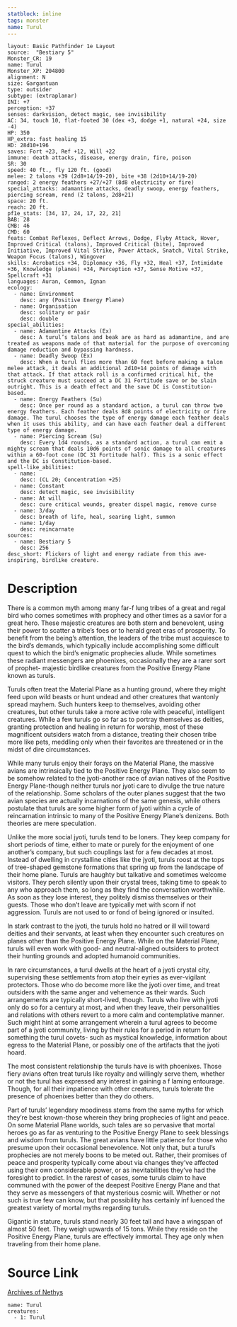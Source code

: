 ```yaml
---
statblock: inline
tags: monster
name: Turul
---
```

```statblock
layout: Basic Pathfinder 1e Layout
source:  "Bestiary 5"
Monster_CR: 19
name: Turul
Monster_XP: 204800
alignment: N
size: Gargantuan
type: outsider
subtype: (extraplanar)
INI: +7
perception: +37
senses: darkvision, detect magic, see invisibility
AC: 34, touch 10, flat-footed 30 (dex +3, dodge +1, natural +24, size -4)
HP: 350
HP_extra: fast healing 15
HD: 28d10+196
saves: Fort +23, Ref +12, Will +22
immune: death attacks, disease, energy drain, fire, poison
SR: 30
speed: 40 ft., fly 120 ft. (good)
melee: 2 talons +39 (2d8+14/19-20), bite +38 (2d10+14/19-20)
ranged: 2 energy feathers +27/+27 (8d8 electricity or fire)
special_attacks: adamantine attacks, deadly swoop, energy feathers, piercing scream, rend (2 talons, 2d8+21)
space: 20 ft.
reach: 20 ft.
pf1e_stats: [34, 17, 24, 17, 22, 21]
BAB: 28
CMB: 46
CMD: 60
feats: Combat Reflexes, Deflect Arrows, Dodge, Flyby Attack, Hover, Improved Critical (talons), Improved Critical (bite), Improved Initiative, Improved Vital Strike, Power Attack, Snatch, Vital Strike, Weapon Focus (talons), Wingover
skills: Acrobatics +34, Diplomacy +36, Fly +32, Heal +37, Intimidate +36, Knowledge (planes) +34, Perception +37, Sense Motive +37, Spellcraft +31
languages: Auran, Common, Ignan
ecology:
  - name: Environment
    desc: any (Positive Energy Plane)
  - name: Organisation
    desc: solitary or pair
    desc: double
special_abilities:
  - name: Adamantine Attacks (Ex)
    desc: A turul’s talons and beak are as hard as adamantine, and are treated as weapons made of that material for the purpose of overcoming damage reduction and bypassing hardness.
  - name: Deadly Swoop (Ex)
    desc: When a turul flies more than 60 feet before making a talon melee attack, it deals an additional 2d10+14 points of damage with that attack. If that attack roll is a confirmed critical hit, the struck creature must succeed at a DC 31 Fortitude save or be slain outright. This is a death effect and the save DC is Constitution-based.
  - name: Energy Feathers (Su)
    desc: Once per round as a standard action, a turul can throw two energy feathers. Each feather deals 8d8 points of electricity or fire damage. The turul chooses the type of energy damage each feather deals when it uses this ability, and can have each feather deal a different type of energy damage.
  - name: Piercing Scream (Su)
    desc: Every 1d4 rounds, as a standard action, a turul can emit a mighty scream that deals 10d6 points of sonic damage to all creatures within a 60-foot cone (DC 31 Fortitude half). This is a sonic effect and the DC is Constitution-based.
spell-like_abilities:
  - name:
    desc: (CL 20; Concentration +25)
  - name: Constant
    desc: detect magic, see invisibility
  - name: At will
    desc: cure critical wounds, greater dispel magic, remove curse
  - name: 3/day
    desc: breath of life, heal, searing light, summon
  - name: 1/day
    desc: reincarnate
sources:
  - name: Bestiary 5
    desc: 256
desc_short: Flickers of light and energy radiate from this awe-inspiring, birdlike creature.
```
# Description
There is a common myth among many far-f lung tribes of a great and regal bird who comes sometimes with prophecy and other times as a savior for a great hero. These majestic creatures are both stern and benevolent, using their power to scatter a tribe’s foes or to herald great eras of prosperity. To benefit from the being’s attention, the leaders of the tribe must acquiesce to the bird’s demands, which typically include accomplishing some difficult quest to which the bird’s enigmatic prophecies allude. While sometimes these radiant messengers are phoenixes, occasionally they are a rarer sort of prophet- majestic birdlike creatures from the Positive Energy Plane known as turuls.

 Turuls often treat the Material Plane as a hunting ground, where they might feed upon wild beasts or hunt undead and other creatures that wantonly spread mayhem. Such hunters keep to themselves, avoiding other creatures, but other turuls take a more active role with peaceful, intelligent creatures. While a few turuls go so far as to portray themselves as deities, granting protection and healing in return for worship, most of these magnificent outsiders watch from a distance, treating their chosen tribe more like pets, meddling only when their favorites are threatened or in the midst of dire circumstances.

 While many turuls enjoy their forays on the Material Plane, the massive avians are intrinsically tied to the Positive Energy Plane. They also seem to be somehow related to the jyoti-another race of avian natives of the Positive Energy Plane-though neither turuls nor jyoti care to divulge the true nature of the relationship. Some scholars of the outer planes suggest that the two avian species are actually incarnations of the same genesis, while others postulate that turuls are some higher form of jyoti within a cycle of reincarnation intrinsic to many of the Positive Energy Plane’s denizens. Both theories are mere speculation.

 Unlike the more social jyoti, turuls tend to be loners. They keep company for short periods of time, either to mate or purely for the enjoyment of one another’s company, but such couplings last for a few decades at most. Instead of dwelling in crystalline cities like the jyoti, turuls roost at the tops of tree-shaped gemstone formations that spring up from the landscape of their home plane. Turuls are haughty but talkative and sometimes welcome visitors. They perch silently upon their crystal trees, taking time to speak to any who approach them, so long as they find the conversation worthwhile. As soon as they lose interest, they politely dismiss themselves or their guests. Those who don’t leave are typically met with scorn if not aggression. Turuls are not used to or fond of being ignored or insulted.

 In stark contrast to the jyoti, the turuls hold no hatred or ill will toward deities and their servants, at least when they encounter such creatures on planes other than the Positive Energy Plane. While on the Material Plane, turuls will even work with good- and neutral-aligned outsiders to protect their hunting grounds and adopted humanoid communities.

 In rare circumstances, a turul dwells at the heart of a jyoti crystal city, supervising these settlements from atop their eyries as ever-vigilant protectors. Those who do become more like the jyoti over time, and treat outsiders with the same anger and vehemence as their wards. Such arrangements are typically short-lived, though. Turuls who live with jyoti only do so for a century at most, and when they leave, their personalities and relations with others revert to a more calm and contemplative manner. Such might hint at some arrangement wherein a turul agrees to become part of a jyoti community, living by their rules for a period in return for something the turul covets- such as mystical knowledge, information about egress to the Material Plane, or possibly one of the artifacts that the jyoti hoard.

 The most consistent relationship the turuls have is with phoenixes. Those fiery avians often treat turuls like royalty and willingly serve them, whether or not the turul has expressed any interest in gaining a f laming entourage. Though, for all their impatience with other creatures, turuls tolerate the presence of phoenixes better than they do others.

 Part of turuls’ legendary moodiness stems from the same myths for which they’re best known-those wherein they bring prophecies of light and peace. On some Material Plane worlds, such tales are so pervasive that mortal heroes go as far as venturing to the Positive Energy Plane to seek blessings and wisdom from turuls. The great avians have little patience for those who presume upon their occasional benevolence. Not only that, but a turul’s prophecies are not merely boons to be meted out. Rather, their promises of peace and prosperity typically come about via changes they’ve affected using their own considerable power, or as inevitabilities they’ve had the foresight to predict. In the rarest of cases, some turuls claim to have communed with the power of the deepest Positive Energy Plane and that they serve as messengers of that mysterious cosmic will. Whether or not such is true few can know, but that possibility has certainly inf luenced the greatest variety of mortal myths regarding turuls.

 Gigantic in stature, turuls stand nearly 30 feet tall and have a wingspan of almost 50 feet. They weigh upwards of 15 tons. While they reside on the Positive Energy Plane, turuls are effectively immortal. They age only when traveling from their home plane.
# Source Link
[Archives of Nethys](https://aonprd.com/MonsterDisplay.aspx?ItemName=Turul)
```encounter-table
name: Turul
creatures:
  - 1: Turul
```

